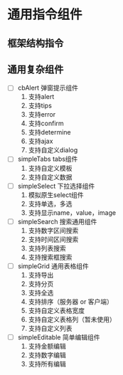 # 通用指令组件

## 框架结构指令


## 通用复杂组件

- [ ] cbAlert 
  弹窗提示组件
  1. 支持alert
  2. 支持tips
  3. 支持error
  4. 支持confirm
  5. 支持determine
  6. 支持ajax
  7. 支持自定义dialog
- [ ] simpleTabs
  tabs组件
  1. 支持自定义模板
  2. 支持自定义数据
- [ ] simpleSelect
  下拉选择组件
  1. 模拟原生select组件
  2. 支持单选，多选
  3. 支持显示name，value，image
- [ ] simpleSearch
  搜索通用组件
  1. 支持数字区间搜索
  2. 支持时间区间搜索
  3. 支持列表搜索
  4. 支持搜索框搜索
- [ ] simpleGrid
  通用表格组件
  1. 支持导出
  2. 支持分页
  3. 支持全选
  4. 支持排序（服务器 or 客户端）
  5. 支持自定义表格宽度
  6. 支持自定义表格列（暂未使用）
  7. 支持自定义列表
- [ ] simpleEditable
  简单编辑组件
  1. 支持金额编辑
  2. 支持数字编辑
  3. 支持所有编辑
   
